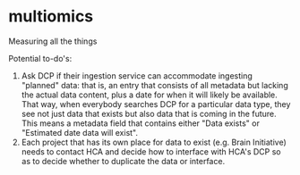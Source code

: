 # multiomics
Measuring all the things





Potential to-do's:
1) Ask DCP if their ingestion service can accommodate ingesting "planned" data: that is, an entry that consists of all metadata but lacking the actual data content, plus a date for when it will likely be available. That way, when everybody searches DCP for a particular data type, they see not just data that exists but also data that is coming in the future. This means a metadata field that contains either "Data exists" or "Estimated date data will exist". 
2) Each project that has its own place for data to exist (e.g. Brain Initiative) needs to contact HCA and decide how to interface with HCA's DCP so as to decide whether to duplicate the data or interface. 

